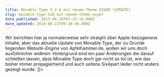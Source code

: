 ```yaml
---
title: Movable Type 5.2.6 mit neuem Theme EIGER [UPDATE]
slug: movable-type-526-mit-neuem-theme-eiger
date_published: 2013-06-16T07:25:14.000Z
date_updated: 2018-08-22T09:38:46.000Z
---
```


Wir berichten hier ja normalerweise sehr straight über Apple-bezogenene Inhalte, aber das aktuelle Update von Movable Type, der zu Grunde liegenden *Website-Engine* von Apfelhammer.de, wollen wir uns doch ausführlicher widmen. Hintergrund sind ein paar Änderungen die darauf schließen lassen, dass Movable Type doch gar nicht so tot ist, wie das bisher immer propagiertwird und auch seitens SixApart leider nicht anders gezeigt wurde.
]]>
